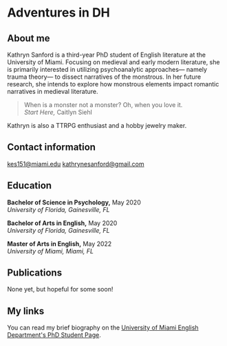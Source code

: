 # Adventures in DH

## About me 

Kathryn Sanford is a third-year PhD student of English literature at the University of Miami. Focusing on medieval and early modern literature, she is primarily interested in utilizing psychoanalytic approaches— namely trauma theory— to dissect narratives of the monstrous. In her future research, she intends to explore how monstrous elements impact romantic narratives in medieval literature.

> When is a monster not a monster? Oh, when you love it. <br>
> *Start Here,* Caitlyn Siehl

Kathryn is also a TTRPG enthusiast and a hobby jewelry maker.

## Contact information

[kes151@miami.edu](kes151@miami.edu)
[kathrynesanford@gmail.com](kathrynesanford@gmail.com)

## Education 

**Bachelor of Science in Psychology,** May 2020<br>
*University of Florida, Gainesville, FL*

**Bachelor of Arts in English,** May 2020<br>
*University of Florida, Gainesville, FL*

**Master of Arts in English,** May 2022<br>
*University of Miami, Miami, FL*

## Publications 

None yet, but hopeful for some soon!

## My links 

You can read my brief biography on the [University of Miami English Department's PhD Student Page](https://english.as.miami.edu/phd-program/current-phd-students/index.html).
